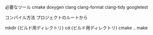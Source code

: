 必要なツール
cmake
doxygen
clang
clang-format
clang-tidy
googletest


コンパイル方法
プロジェクトのルートから

mkdir {ビルド用ディレクトリ}
cd {ビルド用ディレクトリ}
cmake ..
make
